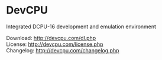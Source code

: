 DevCPU
======

Integrated DCPU-16 development and emulation environment

Download: http://devcpu.com/dl.php<br>
License: http://devcpu.com/license.php<br>
Changelog: http://devcpu.com/changelog.php

